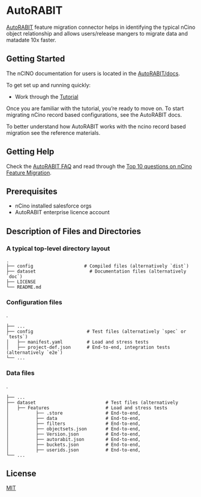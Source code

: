 # AutoRABIT  

[AutoRABIT](https://www.autorabit.com/) feature migration connector helps in identifying the typical nCino object relationship and allows users/release mangers to migrate data and matadate 10x faster.

## Getting Started

The nCINO documentation for users is located in the [AutoRABIT/docs](https://docs.autorabit.com/).

To get set up and running quickly:

 - Work through the [Tutorial](http://course-catalog.teachery.co/lessons/devops-academy)

Once you are familiar with the tutorial, you’re ready to move on. To start migrating nCino record based configurations, see the AutoRABIT docs.

To better understand how AutoRABIT works with the ncino record based migration see the reference materials.

Getting Help
------------

Check the [AutoRABIT FAQ](http://course-catalog.teachery.co/lessons/devops-academy) and read through the [Top 10 questions on nCino Feature Migration](http://course-catalog.teachery.co/lessons/devops-academy).


## Prerequisites

 - nCino installed salesforce orgs
 - AutoRABIT enterprise licence account

## Description of Files and Directories

### A typical top-level directory layout

    .
    ├── config                   # Compiled files (alternatively `dist`)
    ├── dataset                    # Documentation files (alternatively `doc`)
    ├── LICENSE
    └── README.md

### Configuration files
.

    ├── ...
    ├── config                    # Test files (alternatively `spec` or `tests`)
    │   ├── manifest.yaml         # Load and stress tests
    │   ├── project-def.json      # End-to-end, integration tests (alternatively `e2e`)
    └── ...

### Data files
.

    ├── ...
    ├── dataset                          # Test files (alternatively
    │   ├── Features                     # Load and stress tests
    │          ├── .store      			 # End-to-end,    
	│          ├── data      			 # End-to-end,
	│          ├── filters      		 # End-to-end,    
	│          ├── objectsets.json       # End-to-end, 
    │          ├── Version.json     	 # End-to-end,    
	│          ├── autorabit.json        # End-to-end,
	│          ├── buckets.json      	 # End-to-end,	
	│          ├── userids.json      	 # End-to-end,     
    └── ...



## License
[MIT](https://choosealicense.com/licenses/mit/)
